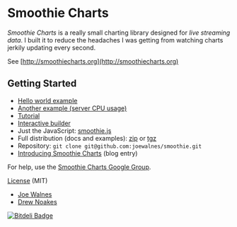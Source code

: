 Smoothie Charts
===============

*Smoothie Charts* is a really small charting library designed for _live
streaming data_. I built it to reduce the headaches I was getting from
watching charts jerkily updating every second. 

See [http://smoothiecharts.org](http://smoothiecharts.org)

Getting Started
---------------

*   [Hello world example](http://smoothiecharts.org/examples/example1.html)
*   [Another example (server CPU usage)](http://smoothiecharts.org/examples/server-load.html)
*   [Tutorial](http://smoothiecharts.org/tutorial.html)
*   [Interactive builder](http://smoothiecharts.org/builder/)
*   Just the JavaScript: [smoothie.js](http://github.com/joewalnes/smoothie/raw/master/smoothie.js)
*   Full distribution (docs and examples): [zip](http://github.com/joewalnes/smoothie/zipball/master) or [tgz](http://github.com/joewalnes/smoothie/tarball/master)
*   Repository: `git clone git@github.com:joewalnes/smoothie.git`
*   [Introducing Smoothie Charts](http://joewalnes.com/2010/08/10/introducing-smoothie-charts/) (blog entry)

For help, use the [Smoothie Charts Google Group](http://groups.google.com/group/smoothie-charts).

[License](http://smoothiecharts.org/LICENSE.txt) (MIT)

- [Joe Walnes](http://joewalnes.com/)
- [Drew Noakes](http://drewnoakes.com/)

[![Bitdeli Badge](https://d2weczhvl823v0.cloudfront.net/joewalnes/smoothie/trend.png)](https://bitdeli.com/free "Bitdeli Badge")

